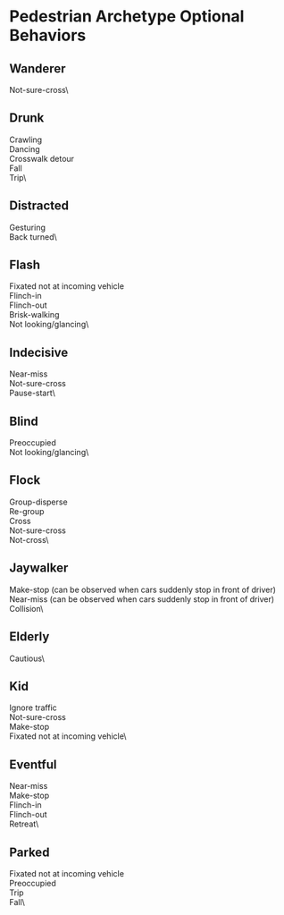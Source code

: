 # Pedestrian Archetype Optional Behaviors

## Wanderer
Not-sure-cross\

## Drunk
Crawling\
Dancing\
Crosswalk detour\
Fall\
Trip\

## Distracted
Gesturing\
Back turned\

## Flash
Fixated not at incoming vehicle\
Flinch-in\
Flinch-out\
Brisk-walking\
Not looking/glancing\

## Indecisive
Near-miss\
Not-sure-cross\
Pause-start\

## Blind
Preoccupied\
Not looking/glancing\

## Flock
Group-disperse\
Re-group\
Cross\
Not-sure-cross\
Not-cross\

## Jaywalker
Make-stop (can be observed when cars suddenly stop in front of driver)\
Near-miss (can be observed when cars suddenly stop in front of driver)\
Collision\

## Elderly
Cautious\

## Kid
Ignore traffic\
Not-sure-cross\
Make-stop\
Fixated not at incoming vehicle\

## Eventful
Near-miss\
Make-stop\
Flinch-in\
Flinch-out\
Retreat\

## Parked
Fixated not at incoming vehicle\
Preoccupied\
Trip\
Fall\